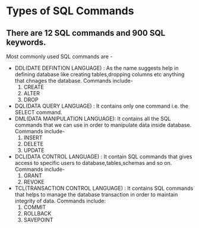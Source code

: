 # Types of SQL Commands 

There are 12 SQL commands and 900 SQL keywords.
--

Most commonly used SQL commands are -
* DDL(DATE DEFINTION LANGUAGE) : As the name suggests help in defining database like creating tables,dropping columns etc anything that chnages the database. Commands include-
  1. CREATE
  2. ALTER
  3. DROP 
* DQL(DATA QUERY LANGUAGE) :  It contains only one command i.e. the SELECT command. 
* DML(DATA MANIPULATION LANGUAGE):  It contains all the SQL commands that we can use in order to manipulate data inside database. Commands include-
   1. INSERT
   2. DELETE
   3. UPDATE 
* DCL(DATA CONTROL LANGUAGE) :  It contain SQL  commands that gives access to specific  users to database,tables,schemas and so on. Commands include-
   1. GRANT
   2. REVOKE 
* TCL(TRANSACTION CONTROL LANGUAGE)   :  It contains SQL commands that helps to manage the database transaction in order to maintain integrity of data. Commands include:
   1. COMMIT
   2. ROLLBACK
   3. SAVEPOINT